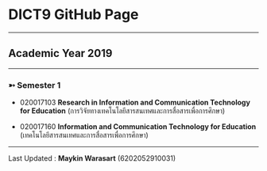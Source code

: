 # DICT9 GitHub Page

---
## Academic Year 2019
---
### ➳ Semester 1

* 020017103 **Research in Information and Communication Technology for Education** (การวิจัยทางเทคโนโลยีสารสนเทศและการสื่อสารเพื่อการศึกษา)

* 020017160 **Information and Communication Technology for Education** (เทคโนโลยีสารสนเทศและการสื่อสารเพื่อการศึกษา)

---

Last Updated : **Maykin Warasart** (6202052910031)